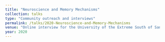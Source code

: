 ```yaml
---
title: "Neuroscience and Memory Mechanisms"
collection: talks
type: "Community outreach and interviews"
permalink: /talks/2020-Neuroscience-and-Memory-Mechanisms
venue: "Online interview for the University of the Extreme South of Santa Catarina, Brazil"
year: 2020
---
```

